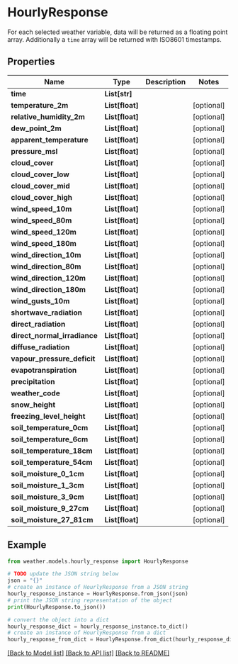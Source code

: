 # HourlyResponse

For each selected weather variable, data will be returned as a floating point array. Additionally a `time` array will be returned with ISO8601 timestamps.

## Properties

Name | Type | Description | Notes
------------ | ------------- | ------------- | -------------
**time** | **List[str]** |  | 
**temperature_2m** | **List[float]** |  | [optional] 
**relative_humidity_2m** | **List[float]** |  | [optional] 
**dew_point_2m** | **List[float]** |  | [optional] 
**apparent_temperature** | **List[float]** |  | [optional] 
**pressure_msl** | **List[float]** |  | [optional] 
**cloud_cover** | **List[float]** |  | [optional] 
**cloud_cover_low** | **List[float]** |  | [optional] 
**cloud_cover_mid** | **List[float]** |  | [optional] 
**cloud_cover_high** | **List[float]** |  | [optional] 
**wind_speed_10m** | **List[float]** |  | [optional] 
**wind_speed_80m** | **List[float]** |  | [optional] 
**wind_speed_120m** | **List[float]** |  | [optional] 
**wind_speed_180m** | **List[float]** |  | [optional] 
**wind_direction_10m** | **List[float]** |  | [optional] 
**wind_direction_80m** | **List[float]** |  | [optional] 
**wind_direction_120m** | **List[float]** |  | [optional] 
**wind_direction_180m** | **List[float]** |  | [optional] 
**wind_gusts_10m** | **List[float]** |  | [optional] 
**shortwave_radiation** | **List[float]** |  | [optional] 
**direct_radiation** | **List[float]** |  | [optional] 
**direct_normal_irradiance** | **List[float]** |  | [optional] 
**diffuse_radiation** | **List[float]** |  | [optional] 
**vapour_pressure_deficit** | **List[float]** |  | [optional] 
**evapotranspiration** | **List[float]** |  | [optional] 
**precipitation** | **List[float]** |  | [optional] 
**weather_code** | **List[float]** |  | [optional] 
**snow_height** | **List[float]** |  | [optional] 
**freezing_level_height** | **List[float]** |  | [optional] 
**soil_temperature_0cm** | **List[float]** |  | [optional] 
**soil_temperature_6cm** | **List[float]** |  | [optional] 
**soil_temperature_18cm** | **List[float]** |  | [optional] 
**soil_temperature_54cm** | **List[float]** |  | [optional] 
**soil_moisture_0_1cm** | **List[float]** |  | [optional] 
**soil_moisture_1_3cm** | **List[float]** |  | [optional] 
**soil_moisture_3_9cm** | **List[float]** |  | [optional] 
**soil_moisture_9_27cm** | **List[float]** |  | [optional] 
**soil_moisture_27_81cm** | **List[float]** |  | [optional] 

## Example

```python
from weather.models.hourly_response import HourlyResponse

# TODO update the JSON string below
json = "{}"
# create an instance of HourlyResponse from a JSON string
hourly_response_instance = HourlyResponse.from_json(json)
# print the JSON string representation of the object
print(HourlyResponse.to_json())

# convert the object into a dict
hourly_response_dict = hourly_response_instance.to_dict()
# create an instance of HourlyResponse from a dict
hourly_response_from_dict = HourlyResponse.from_dict(hourly_response_dict)
```
[[Back to Model list]](../README.md#documentation-for-models) [[Back to API list]](../README.md#documentation-for-api-endpoints) [[Back to README]](../README.md)



